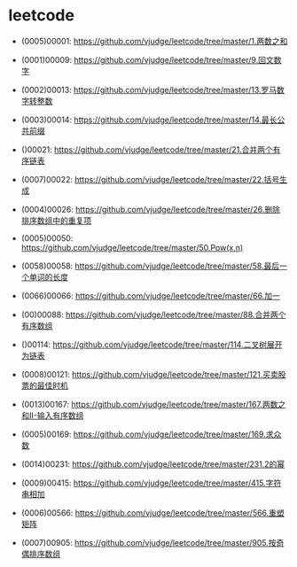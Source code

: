 # leetcode

* (0005)00001: https://github.com/vjudge/leetcode/tree/master/1.两数之和

* (0001)00009: https://github.com/vjudge/leetcode/tree/master/9.回文数字

* (0002)00013: https://github.com/vjudge/leetcode/tree/master/13.罗马数字转整数
* (0003)00014: https://github.com/vjudge/leetcode/tree/master/14.最长公共前缀

* ()00021: https://github.com/vjudge/leetcode/tree/master/21.合并两个有序链表
* (0007)00022: https://github.com/vjudge/leetcode/tree/master/22.括号生成

* (0004)00026: https://github.com/vjudge/leetcode/tree/master/26.删除排序数组中的重复项  


* (0005)00050: https://github.com/vjudge/leetcode/tree/master/50.Pow(x,n)

* (0058)00058: https://github.com/vjudge/leetcode/tree/master/58.最后一个单词的长度

* (0066)00066: https://github.com/vjudge/leetcode/tree/master/66.加一

* (00)00088: https://github.com/vjudge/leetcode/tree/master/88.合并两个有序数组

* ()00114: https://github.com/vjudge/leetcode/tree/master/114.二叉树展开为链表

* (0008)00121: https://github.com/vjudge/leetcode/tree/master/121.买卖股票的最佳时机

* (0013)00167: https://github.com/vjudge/leetcode/tree/master/167.两数之和II-输入有序数组

* (0005)00169: https://github.com/vjudge/leetcode/tree/master/169.求众数

* (0014)00231: https://github.com/vjudge/leetcode/tree/master/231.2的幂

* (0009)00415: https://github.com/vjudge/leetcode/tree/master/415.字符串相加

* (0006)00566: https://github.com/vjudge/leetcode/tree/master/566.重塑矩阵

* (0007)00905: https://github.com/vjudge/leetcode/tree/master/905.按奇偶排序数组

